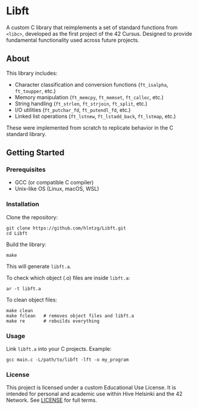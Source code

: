 # Libft

A custom C library that reimplements a set of standard functions from `<libc>`, developed as the first project of the 42 Cursus. Designed to provide fundamental functionality used across future projects.

## About

This library includes:
- Character classification and conversion functions (`ft_isalpha`, `ft_toupper`, etc.)
- Memory manipulation (`ft_memcpy`, `ft_memset`, `ft_calloc`, etc.)
- String handling (`ft_strlen`, `ft_strjoin`, `ft_split`, etc.)
- I/O utilities (`ft_putchar_fd`, `ft_putendl_fd`, etc.)
- Linked list operations (`ft_lstnew`, `ft_lstadd_back`, `ft_lstmap`, etc.)

These were implemented from scratch to replicate behavior in the C standard library.

## Getting Started

### Prerequisites
- GCC (or compatible C compiler)
- Unix-like OS (Linux, macOS, WSL)

### Installation

Clone the repository:
```
git clone https://github.com/hlntzg/Libft.git
cd Libft
```
Build the library:
```
make
```
This will generate `libft.a`. 

To check which object (.o) files are inside `libft.a`:
```
ar -t libft.a
```
To clean object files:
```
make clean
make fclean   # removes object files and libft.a
make re       # rebuilds everything
```

### Usage
Link `libft.a` into your C projects. Example:
```
gcc main.c -L/path/to/libft -lft -o my_program
```



### License

This project is licensed under a custom Educational Use License. It is intended 
for personal and academic use within Hive Helsinki and the 42 Network. See [LICENSE](./LICENSE) for full terms.

